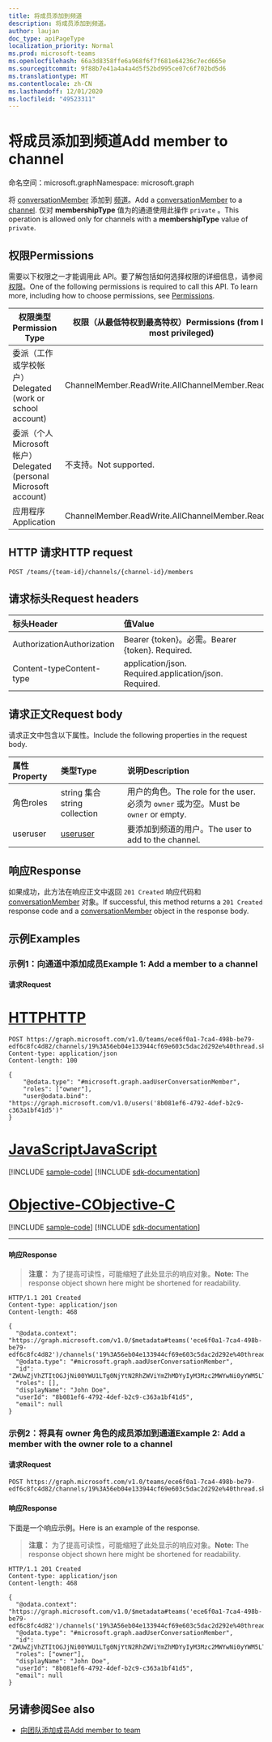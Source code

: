 ```yaml
---
title: 将成员添加到频道
description: 将成员添加到频道。
author: laujan
doc_type: apiPageType
localization_priority: Normal
ms.prod: microsoft-teams
ms.openlocfilehash: 66a3d8358ffe6a968f6f7f681e64236c7ecd665e
ms.sourcegitcommit: 9f88b7e41a4a4a4d5f52bd995ce07c6f702bd5d6
ms.translationtype: MT
ms.contentlocale: zh-CN
ms.lasthandoff: 12/01/2020
ms.locfileid: "49523311"
---
```

# <a name="add-member-to-channel"></a><span data-ttu-id="f0dbf-103">将成员添加到频道</span><span class="sxs-lookup"><span data-stu-id="f0dbf-103">Add member to channel</span></span>

<span data-ttu-id="f0dbf-104">命名空间：microsoft.graph</span><span class="sxs-lookup"><span data-stu-id="f0dbf-104">Namespace: microsoft.graph</span></span>

<span data-ttu-id="f0dbf-105">将 [conversationMember](../resources/conversationmember.md) 添加到 [频道](../resources/channel.md)。</span><span class="sxs-lookup"><span data-stu-id="f0dbf-105">Add a [conversationMember](../resources/conversationmember.md) to a [channel](../resources/channel.md).</span></span> <span data-ttu-id="f0dbf-106">仅对 **membershipType** 值为的通道使用此操作 `private` 。</span><span class="sxs-lookup"><span data-stu-id="f0dbf-106">This operation is allowed only for channels with a **membershipType** value of `private`.</span></span>

## <a name="permissions"></a><span data-ttu-id="f0dbf-107">权限</span><span class="sxs-lookup"><span data-stu-id="f0dbf-107">Permissions</span></span>

<span data-ttu-id="f0dbf-p102">需要以下权限之一才能调用此 API。要了解包括如何选择权限的详细信息，请参阅[权限](/graph/permissions-reference)。</span><span class="sxs-lookup"><span data-stu-id="f0dbf-p102">One of the following permissions is required to call this API. To learn more, including how to choose permissions, see [Permissions](/graph/permissions-reference).</span></span>

|<span data-ttu-id="f0dbf-110">权限类型</span><span class="sxs-lookup"><span data-stu-id="f0dbf-110">Permission Type</span></span>|<span data-ttu-id="f0dbf-111">权限（从最低特权到最高特权）</span><span class="sxs-lookup"><span data-stu-id="f0dbf-111">Permissions (from least to most privileged)</span></span>|
|---------|-------------|
|<span data-ttu-id="f0dbf-112">委派（工作或学校帐户）</span><span class="sxs-lookup"><span data-stu-id="f0dbf-112">Delegated (work or school account)</span></span>| <span data-ttu-id="f0dbf-113">ChannelMember.ReadWrite.All</span><span class="sxs-lookup"><span data-stu-id="f0dbf-113">ChannelMember.ReadWrite.All</span></span> |
|<span data-ttu-id="f0dbf-114">委派（个人 Microsoft 帐户）</span><span class="sxs-lookup"><span data-stu-id="f0dbf-114">Delegated (personal Microsoft account)</span></span>|<span data-ttu-id="f0dbf-115">不支持。</span><span class="sxs-lookup"><span data-stu-id="f0dbf-115">Not supported.</span></span>|
|<span data-ttu-id="f0dbf-116">应用程序</span><span class="sxs-lookup"><span data-stu-id="f0dbf-116">Application</span></span>| <span data-ttu-id="f0dbf-117">ChannelMember.ReadWrite.All</span><span class="sxs-lookup"><span data-stu-id="f0dbf-117">ChannelMember.ReadWrite.All</span></span> |

## <a name="http-request"></a><span data-ttu-id="f0dbf-118">HTTP 请求</span><span class="sxs-lookup"><span data-stu-id="f0dbf-118">HTTP request</span></span>
<!-- { "blockType": "ignored"} -->
```http
POST /teams/{team-id}/channels/{channel-id}/members
```

## <a name="request-headers"></a><span data-ttu-id="f0dbf-119">请求标头</span><span class="sxs-lookup"><span data-stu-id="f0dbf-119">Request headers</span></span>

| <span data-ttu-id="f0dbf-120">标头</span><span class="sxs-lookup"><span data-stu-id="f0dbf-120">Header</span></span>       | <span data-ttu-id="f0dbf-121">值</span><span class="sxs-lookup"><span data-stu-id="f0dbf-121">Value</span></span> |
|:---------------|:--------|
| <span data-ttu-id="f0dbf-122">Authorization</span><span class="sxs-lookup"><span data-stu-id="f0dbf-122">Authorization</span></span>  | <span data-ttu-id="f0dbf-p103">Bearer {token}。必需。</span><span class="sxs-lookup"><span data-stu-id="f0dbf-p103">Bearer {token}. Required.</span></span>  |
| <span data-ttu-id="f0dbf-125">Content-type</span><span class="sxs-lookup"><span data-stu-id="f0dbf-125">Content-type</span></span> | <span data-ttu-id="f0dbf-p104">application/json. Required.</span><span class="sxs-lookup"><span data-stu-id="f0dbf-p104">application/json. Required.</span></span> |

## <a name="request-body"></a><span data-ttu-id="f0dbf-128">请求正文</span><span class="sxs-lookup"><span data-stu-id="f0dbf-128">Request body</span></span>

<span data-ttu-id="f0dbf-129">请求正文中包含以下属性。</span><span class="sxs-lookup"><span data-stu-id="f0dbf-129">Include the following properties in the request body.</span></span>

| <span data-ttu-id="f0dbf-130">属性</span><span class="sxs-lookup"><span data-stu-id="f0dbf-130">Property</span></span>   | <span data-ttu-id="f0dbf-131">类型</span><span class="sxs-lookup"><span data-stu-id="f0dbf-131">Type</span></span> |<span data-ttu-id="f0dbf-132">说明</span><span class="sxs-lookup"><span data-stu-id="f0dbf-132">Description</span></span>|
|:---------------|:--------|:----------|
|<span data-ttu-id="f0dbf-133">角色</span><span class="sxs-lookup"><span data-stu-id="f0dbf-133">roles</span></span>|<span data-ttu-id="f0dbf-134">string 集合</span><span class="sxs-lookup"><span data-stu-id="f0dbf-134">string collection</span></span>|<span data-ttu-id="f0dbf-135">用户的角色。</span><span class="sxs-lookup"><span data-stu-id="f0dbf-135">The role for the user.</span></span> <span data-ttu-id="f0dbf-136">必须为 `owner` 或为空。</span><span class="sxs-lookup"><span data-stu-id="f0dbf-136">Must be `owner` or empty.</span></span>|
|<span data-ttu-id="f0dbf-137">user</span><span class="sxs-lookup"><span data-stu-id="f0dbf-137">user</span></span>|[<span data-ttu-id="f0dbf-138">user</span><span class="sxs-lookup"><span data-stu-id="f0dbf-138">user</span></span>](../resources/user.md)|<span data-ttu-id="f0dbf-139">要添加到频道的用户。</span><span class="sxs-lookup"><span data-stu-id="f0dbf-139">The user to add to the channel.</span></span>|

## <a name="response"></a><span data-ttu-id="f0dbf-140">响应</span><span class="sxs-lookup"><span data-stu-id="f0dbf-140">Response</span></span>

<span data-ttu-id="f0dbf-141">如果成功，此方法在响应正文中返回 `201 Created` 响应代码和 [conversationMember](../resources/conversationmember.md) 对象。</span><span class="sxs-lookup"><span data-stu-id="f0dbf-141">If successful, this method returns a `201 Created` response code and a [conversationMember](../resources/conversationmember.md) object in the response body.</span></span>

## <a name="examples"></a><span data-ttu-id="f0dbf-142">示例</span><span class="sxs-lookup"><span data-stu-id="f0dbf-142">Examples</span></span>

### <a name="example-1-add-a-member-to-a-channel"></a><span data-ttu-id="f0dbf-143">示例1：向通道中添加成员</span><span class="sxs-lookup"><span data-stu-id="f0dbf-143">Example 1: Add a member to a channel</span></span>

#### <a name="request"></a><span data-ttu-id="f0dbf-144">请求</span><span class="sxs-lookup"><span data-stu-id="f0dbf-144">Request</span></span>

# <a name="http"></a>[<span data-ttu-id="f0dbf-145">HTTP</span><span class="sxs-lookup"><span data-stu-id="f0dbf-145">HTTP</span></span>](#tab/http)
<!-- {
  "blockType": "request",
  "name": "channel_add_member"
} -->
```http
POST https://graph.microsoft.com/v1.0/teams/ece6f0a1-7ca4-498b-be79-edf6c8fc4d82/channels/19%3A56eb04e133944cf69e603c5dac2d292e%40thread.skype/members
Content-type: application/json
Content-length: 100

{
    "@odata.type": "#microsoft.graph.aadUserConversationMember",
    "roles": ["owner"],
    "user@odata.bind": "https://graph.microsoft.com/v1.0/users('8b081ef6-4792-4def-b2c9-c363a1bf41d5')"
}
```
# <a name="javascript"></a>[<span data-ttu-id="f0dbf-146">JavaScript</span><span class="sxs-lookup"><span data-stu-id="f0dbf-146">JavaScript</span></span>](#tab/javascript)
[!INCLUDE [sample-code](../includes/snippets/javascript/channel-add-member-javascript-snippets.md)]
[!INCLUDE [sdk-documentation](../includes/snippets/snippets-sdk-documentation-link.md)]

# <a name="objective-c"></a>[<span data-ttu-id="f0dbf-147">Objective-C</span><span class="sxs-lookup"><span data-stu-id="f0dbf-147">Objective-C</span></span>](#tab/objc)
[!INCLUDE [sample-code](../includes/snippets/objc/channel-add-member-objc-snippets.md)]
[!INCLUDE [sdk-documentation](../includes/snippets/snippets-sdk-documentation-link.md)]

---


#### <a name="response"></a><span data-ttu-id="f0dbf-148">响应</span><span class="sxs-lookup"><span data-stu-id="f0dbf-148">Response</span></span>

><span data-ttu-id="f0dbf-149">**注意：** 为了提高可读性，可能缩短了此处显示的响应对象。</span><span class="sxs-lookup"><span data-stu-id="f0dbf-149">**Note:** The response object shown here might be shortened for readability.</span></span> 
<!-- {
  "blockType": "response",
  "truncated": true,
  "@odata.type": "microsoft.graph.conversationMember"
} -->

```http
HTTP/1.1 201 Created
Content-type: application/json
Content-length: 468

{
  "@odata.context": "https://graph.microsoft.com/v1.0/$metadata#teams('ece6f0a1-7ca4-498b-be79-edf6c8fc4d82')/channels('19%3A56eb04e133944cf69e603c5dac2d292e%40thread.skype')/members/microsoft.graph.aadUserConversationMember/$entity",
  "@odata.type": "#microsoft.graph.aadUserConversationMember",
  "id": "ZWUwZjVhZTItOGJjNi00YWU1LTg0NjYtN2RhZWViYmZhMDYyIyM3Mzc2MWYwNi0yYWM5LTQ2OWMtOWYxMC0yNzlhOGNjMjY3Zjk=",
  "roles": [],
  "displayName": "John Doe",
  "userId": "8b081ef6-4792-4def-b2c9-c363a1bf41d5",
  "email": null
}
```

### <a name="example-2-add-a-member-with-the-owner-role-to-a-channel"></a><span data-ttu-id="f0dbf-150">示例2：将具有 owner 角色的成员添加到通道</span><span class="sxs-lookup"><span data-stu-id="f0dbf-150">Example 2: Add a member with the owner role to a channel</span></span>

#### <a name="request"></a><span data-ttu-id="f0dbf-151">请求</span><span class="sxs-lookup"><span data-stu-id="f0dbf-151">Request</span></span>
<!-- {
  "blockType": "request",
  "name": "channel_add_member"
} -->

```http
POST https://graph.microsoft.com/v1.0/teams/ece6f0a1-7ca4-498b-be79-edf6c8fc4d82/channels/19%3A56eb04e133944cf69e603c5dac2d292e%40thread.skype/members
```

#### <a name="response"></a><span data-ttu-id="f0dbf-152">响应</span><span class="sxs-lookup"><span data-stu-id="f0dbf-152">Response</span></span>

<span data-ttu-id="f0dbf-153">下面是一个响应示例。</span><span class="sxs-lookup"><span data-stu-id="f0dbf-153">Here is an example of the response.</span></span>

><span data-ttu-id="f0dbf-154">**注意：** 为了提高可读性，可能缩短了此处显示的响应对象。</span><span class="sxs-lookup"><span data-stu-id="f0dbf-154">**Note:** The response object shown here might be shortened for readability.</span></span> 
<!-- {
  "blockType": "response",
  "truncated": true,
  "@odata.type": "microsoft.graph.conversationMember"
} -->

```http
HTTP/1.1 201 Created
Content-type: application/json
Content-length: 468

{
  "@odata.context": "https://graph.microsoft.com/v1.0/$metadata#teams('ece6f0a1-7ca4-498b-be79-edf6c8fc4d82')/channels('19%3A56eb04e133944cf69e603c5dac2d292e%40thread.skype')/members/microsoft.graph.aadUserConversationMember/$entity",
  "@odata.type": "#microsoft.graph.aadUserConversationMember",
  "id": "ZWUwZjVhZTItOGJjNi00YWU1LTg0NjYtN2RhZWViYmZhMDYyIyM3Mzc2MWYwNi0yYWM5LTQ2OWMtOWYxMC0yNzlhOGNjMjY3Zjk=",
  "roles": ["owner"],
  "displayName": "John Doe",
  "userId": "8b081ef6-4792-4def-b2c9-c363a1bf41d5",
  "email": null
}
```

## <a name="see-also"></a><span data-ttu-id="f0dbf-155">另请参阅</span><span class="sxs-lookup"><span data-stu-id="f0dbf-155">See also</span></span>

- [<span data-ttu-id="f0dbf-156">向团队添加成员</span><span class="sxs-lookup"><span data-stu-id="f0dbf-156">Add member to team</span></span>](team-post-members.md)

<!-- uuid: 8fcb5dbc-d5aa-4681-8e31-b001d5168d79
2015-10-25 14:57:30 UTC -->
<!--
{
  "type": "#page.annotation",
  "description": "Add member to channel",
  "keywords": "",
  "section": "documentation",
  "tocPath": "",
  "suppressions": [
  ]
}
-->
